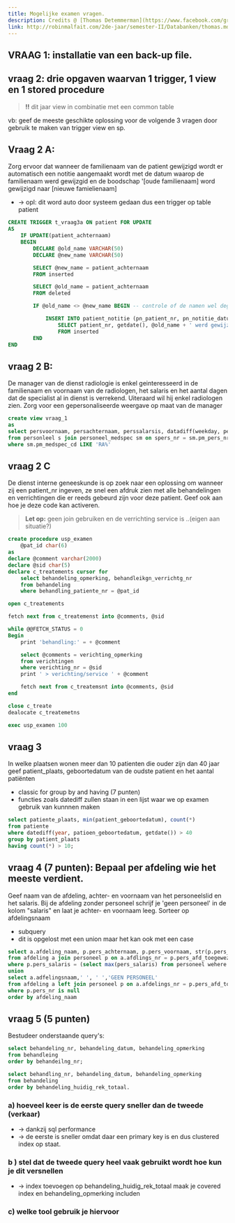 ```yaml
---
title: Mogelijke examen vragen.
description: Credits @ [Thomas Detemmerman](https://www.facebook.com/groups/630952883612310/1275441322496793/).
link: http://robinmalfait.com/2de-jaar/semester-II/Databanken/thomas.md
---
```


## VRAAG 1: installatie van een back-up file.

## vraag 2: drie opgaven waarvan 1 trigger, 1 view en 1 stored procedure

> **!!** dit jaar view in combinatie met een common table

vb: geef de meeste geschikte oplossing voor de volgende 3 vragen door gebruik te maken van trigger view en sp.

## Vraag 2 A:

Zorg ervoor dat wanneer de familienaam van de patient gewijzigd wordt er automatisch een notitie aangemaakt wordt met de datum waarop de familienaam werd gewijzgid en de boodschap '[oude familienaam] word gewijzigd naar [nieuwe famielienaam]

- -> opl: dit word auto door systeem gedaan dus een trigger op table patient

```sql
CREATE TRIGGER t_vraag3a ON patient FOR UPDATE
AS
	IF UPDATE(patient_achternaam)
	BEGIN
		DECLARE @old_name VARCHAR(50)
		DECLARE @new_name VARCHAR(50)

		SELECT @new_name = patient_achternaam
		FROM inserted

		SELECT @old_name = patient_achternaam
		FROM deleted

		IF @old_name <> @new_name BEGIN -- controle of de namen wel degelijk verschillend zijn

			INSERT INTO patient_notitie (pn_patient_nr, pn_notitie_datum, pn_notitie_commentaar)
				SELECT patient_nr, getdate(), @old_name + ' werd gewijzigd in ' + @new_name + ' door ' + CURRENT_USER
				FROM inserted
		END
END
```

## vraag 2 B:

De manager van de dienst radiologie is enkel geinteresseerd in de familienaam en voornaam van de radiologen, het salaris en het aantal dagen dat de specialist al in dienst is verrekend. Uiteraard wil hij enkel radiologen zien.
Zorg voor een gepersonaliseerde weergave op maat van de manager

```sql
create view vraag_1
as
select persvoornaam, persachternaam, perssalarsis, datadiff(weekday, persdatupindienst, getdate()) AS 'aantaldageinINDienst'
from personleel s join personeel_medspec sm on spers_nr = sm.pm_pers_nr
where sm.pm_medspec_cd LIKE 'RA%'
```

## vraag 2 C

De dienst interne geneeskunde is op zoek naar een oplossing om wanneer zij een patient_nr ingeven, ze snel een afdruk zien met alle behandelingen en verrichtingen die er reeds gebeurd zijn voor deze patient. Geef ook aan hoe je deze code kan activeren.

> **Let op:** geen join gebruiken en de verrichting service is ..(eigen aan situatie?)

```sql
create procedure usp_examen
    @pat_id char(6)
as
declare @comment varchar(2000)
declare @sid char(5)
declare c_treatements cursor for
	select behandeling_opmerking, behandleikgn_verrichtg_nr
	from behandeling
	where behandling_patiente_nr = @pat_id

open c_treatements

fetch next from c_treatemenst into @comments, @sid

while @@FETCH_STATUS = 0
Begin
	print 'behandling:' = + @comment

	select @comments = verichting_opmerking
	from verichtingen
	where verichting_nr = @sid
	print ' > verichting/service ' + @comment

	fetch next from c_treatemsnt into @comments, @sid
end

close c_treate
dealocate c_treatemetns

exec usp_examen 100
```

## vraag 3

In welke plaatsen wonen meer dan 10 patienten die ouder zijn dan 40 jaar geef patient_plaats, geboortedatum van de oudste patient en het aantal patiënten

- classic for group by and having (7 punten)
- functies zoals datediff zullen staan in een lijst waar we op examen gebruik van kunnnen maken

```sql
select patiente_plaats, min(patient_geboortedatum), count(*)
from patiente
where datediff(year, patioen_geboortedatum, getdate()) > 40
group by patient_plaats
having count(*) > 10;
```

## vraag 4 (7 punten): Bepaal per afdeling wie het meeste verdient.

Geef naam van de afdeling, achter- en voornaam van het personeelslid en het salaris. Bij de afdeling zonder personeel schrijf je 'geen personeel' in de kolom "salaris" en
laat je achter- en voornaam leeg. Sorteer op afdelingsnaam

- subquery
- dit is opgelost met een union maar het kan ook met een case

```sql
select a.afdeling_naam, p.pers_achternaam, p.pers_voornaam, str(p.pers_salaris) as salaris
from afdeling a join personeel p on a.afdlings_nr = p.pers_afd_toegewezen
where p.pers_salaris = (select max(pers_salaris) from personeel wehere pers_afd_toegewerzen = a.adfelings_nr)
union
select a.adfelingsnaam,' ', ' ','GEEN PERSONEEL'
from afdeling a left join personeel p on a.afdelings_nr = p.pers_afd_toegewezen
where p.pers_nr is null
order by afdeling_naam
```

## vraag 5 (5 punten)

Bestudeer onderstaande query's:

```sql
select behandeling_nr, behandeling_datum, behandeling_opmerking
from behandleing
order by behandeilng_nr;
```

```sql
select behandling_nr, behandeling_datum, behandeling_opmerking
from behandeling
order by behandeling_huidig_rek_totaal.
```

### a) hoeveel keer is de eerste query sneller dan de tweede (verkaar)

- -> dankzij sql performance
- -> de eerste is sneller omdat daar een primary key is en dus clustered index op staat.

### b ) stel dat de tweede query heel vaak gebruikt wordt hoe kun je dit versnellen

- -> index toevoegen op behandeling_huidig_rek_totaal maak je covered index en behandeling_opmerking includen

### c) welke tool gebruik je hiervoor
